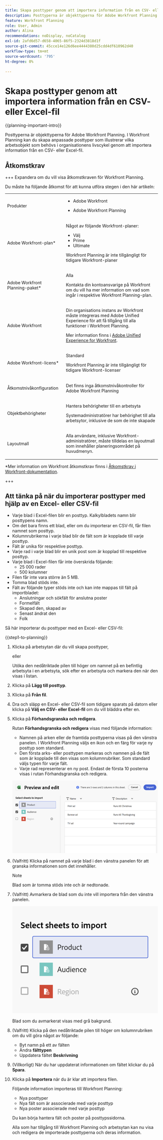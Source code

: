 ```yaml
---
title: Skapa posttyper genom att importera information från en CSV- eller Excel-fil
description: Posttyperna är objekttyperna för Adobe Workfront Planning. I Workfront Planning kan du skapa anpassade posttyper som illustrerar vilka arbetsobjekt som behövs i organisationens livscykel genom att importera information från en CSV- eller Excel-fil.
feature: Workfront Planning
role: User, Admin
author: Alina
recommendations: noDisplay, noCatalog
exl-id: 2afd6d57-d658-4065-86f5-2324d3818d1f
source-git-commit: 45cce14e126d6ee4444380d25cdd4df610962d40
workflow-type: tm+mt
source-wordcount: '795'
ht-degree: 0%

---
```


# Skapa posttyper genom att importera information från en CSV- eller Excel-fil

<!--<span class="preview">The information on this page refers to functionality not yet generally available. It is available only in the Preview environment for all customers. After the monthly releases to Production, the same features are also available in the Production environment for customers who enabled fast releases. </span>   

<span class="preview">For information about fast releases, see [Enable or disable fast releases for your organization](/help/quicksilver/administration-and-setup/set-up-workfront/configure-system-defaults/enable-fast-release-process.md). </span>-->

{{planning-important-intro}}

Posttyperna är objekttyperna för Adobe Workfront Planning. I Workfront Planning kan du skapa anpassade posttyper som illustrerar vilka arbetsobjekt som behövs i organisationens livscykel genom att importera information från en CSV- eller Excel-fil.

## Åtkomstkrav

+++ Expandera om du vill visa åtkomstkraven för Workfront Planning.

Du måste ha följande åtkomst för att kunna utföra stegen i den här artikeln:

<table style="table-layout:auto"> 
<col> 
</col> 
<col> 
</col> 
<tbody> 
    <tr> 
<tr> 
<td> 
   <p> Produkter</p> </td> 
   <td> 
   <ul><li><p> Adobe Workfront</p></li> 
   <li><p> Adobe Workfront Planning<p></li></ul></td> 
  </tr>   
<tr> 
   <td role="rowheader"><p>Adobe Workfront-plan*</p></td> 
   <td> 
<p>Något av följande Workfront-planer:</p> 
<ul><li>Välj</li> 
<li>Prime</li> 
<li>Ultimate</li></ul> 
<p>Workfront Planning är inte tillgängligt för tidigare Workfront-planer</p> 
   </td> 
<tr> 
   <td role="rowheader"><p>Adobe Workfront Planning-paket*</p></td> 
   <td> 
<p>Alla </p> 
<p>Kontakta din kontoansvarige på Workfront om du vill ha mer information om vad som ingår i respektive Workfront Planning-plan. </p> 
   </td> 
 <tr> 
   <td role="rowheader"><p>Adobe Workfront</p></td> 
   <td> 
<p>Din organisations instans av Workfront måste integreras med Adobe Unified Experience för att få tillgång till alla funktioner i Workfront Planning.</p> 
<p>Mer information finns i <a href="/help/quicksilver/workfront-basics/navigate-workfront/workfront-navigation/adobe-unified-experience.md">Adobe Unified Experience for Workfront</a>. </p> 
   </td> 
   </tr> 
  </tr> 
  <tr> 
   <td role="rowheader"><p>Adobe Workfront-licens*</p></td> 
   <td><p> Standard</p>
   <p>Workfront Planning är inte tillgängligt för tidigare Workfront-licenser</p> 
  </td> 
  </tr> 
  <tr> 
   <td role="rowheader"><p>Åtkomstnivåkonfiguration</p></td> 
   <td> <p>Det finns inga åtkomstnivåkontroller för Adobe Workfront Planning</p>   
</td> 
  </tr> 
<tr> 
   <td role="rowheader"><p>Objektbehörigheter</p></td> 
   <td>   <p>Hantera behörigheter till en arbetsyta </a> </p>  
   <p>Systemadministratörer har behörighet till alla arbetsytor, inklusive de som de inte skapade</p>  </td> 
  </tr> 
<tr> 
   <td role="rowheader"><p>Layoutmall</p></td> 
   <td> <p>Alla användare, inklusive Workfront-administratörer, måste tilldelas en layoutmall som innehåller planeringsområdet på huvudmenyn. </p> </td> 
  </tr> 
</tbody> 
</table>

*Mer information om Workfront åtkomstkrav finns i [Åtkomstkrav i Workfront-dokumentation](/help/quicksilver/administration-and-setup/add-users/access-levels-and-object-permissions/access-level-requirements-in-documentation.md).

+++

## Att tänka på när du importerar posttyper med hjälp av en Excel- eller CSV-fil

* Varje blad i Excel-filen blir en posttyp. Kalkylbladets namn blir posttypens namn.
* Om det bara finns ett blad, eller om du importerar en CSV-fil, får filen namnet som posttyp.
* Kolumnrubrikerna i varje blad blir de fält som är kopplade till varje posttyp.
* Fält är unika för respektive posttyp.
* Varje rad i varje blad blir en unik post som är kopplad till respektive posttyp.
* Varje blad i Excel-filen får inte överskrida följande:
   * 25 000 rader
   * 500 kolumner
* Filen får inte vara större än 5 MB.
* Tomma blad stöds inte.
* Fält av följande typer stöds inte och kan inte mappas till fält på importbladet:
   * Anslutningar och sökfält för anslutna poster <!--or connected Workfront objects-->
   * Formelfält
   * Skapad den, skapad av
   * Senast ändrat den
   * Folk

Så här importerar du posttyper med en Excel- eller CSV-fil:

{{step1-to-planning}}

1. Klicka på arbetsytan där du vill skapa posttyper,

   eller

   Utöka den nedåtriktade pilen till höger om namnet på en befintlig arbetsyta i en arbetsyta, sök efter en arbetsyta och markera den när den visas i listan.
1. Klicka på **Lägg till posttyp**.
1. Klicka på **Från fil**.
1. Dra och släpp en Excel- eller CSV-fil som tidigare sparats på datorn eller klicka på **Välj en CSV- eller Excel-fil** om du vill bläddra efter en.
1. Klicka på **Förhandsgranska och redigera**.

   Rutan **Förhandsgranska och redigera** visas med följande information:

   * Namnen på arken eller de framtida posttyperna visas på den vänstra panelen. I Workfront Planning väljs en ikon och en färg för varje ny posttyp som standard.
   * Den första arks- eller posttypen markeras och namnen på de fält som är kopplade till den visas som kolumnrubriker. Som standard väljs typen för varje fält.
   * Varje rad representerar en ny post. Endast de första 10 posterna visas i rutan Förhandsgranska och redigera.

   ![Rutan Förhandsgranska och redigera](assets/preview-and-edit-box.png)

1. (Valfritt) Klicka på namnet på varje blad i den vänstra panelen för att granska informationen som det innehåller.

   >[!NOTE]
   >
   >Blad som är tomma stöds inte och är nedtonade.

1. (Valfritt) Avmarkera de blad som du inte vill importera från den vänstra panelen.

   ![Markera ark som ska importeras i den nedrullningsbara listan med omarkerade ark](assets/select-sheets-to-import-drop-down-with-unselected.png)

   Blad som du avmarkerat visas med grå bakgrund.

1. (Valfritt) Klicka på den nedåtriktade pilen till höger om kolumnrubriken om du vill göra något av följande:

   * Byt namn på ett av fälten
   * Ändra **fälttypen**
   * Uppdatera fältet **Beskrivning**

1. (Villkorligt) När du har uppdaterat informationen om fältet klickar du på **Spara**.

1. Klicka på **Importera** när du är klar att importera filen.

   Följande information importeras till Workfront Planning:

   * Nya posttyper
   * Nya fält som är associerade med varje posttyp
   * Nya poster associerade med varje posttyp

   Du kan börja hantera fält och poster på posttypssidorna.

   Alla som har tillgång till Workfront Planning och arbetsytan kan nu visa och redigera de importerade posttyperna och deras information.
